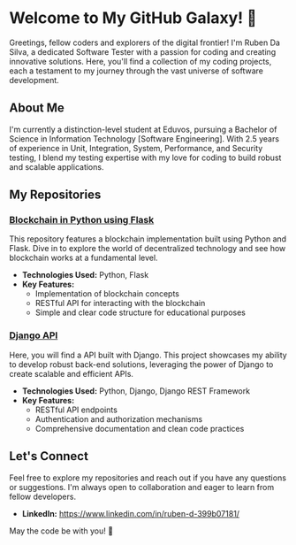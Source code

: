 # Welcome to My GitHub Galaxy! 🌌

Greetings, fellow coders and explorers of the digital frontier! I'm Ruben Da Silva, a dedicated Software Tester with a passion for coding and creating innovative solutions. Here, you'll find a collection of my coding projects, each a testament to my journey through the vast universe of software development.

## About Me

I'm currently a distinction-level student at Eduvos, pursuing a Bachelor of Science in Information Technology [Software Engineering]. With 2.5 years of experience in Unit, Integration, System, Performance, and Security testing, I blend my testing expertise with my love for coding to build robust and scalable applications.

## My Repositories

### [Blockchain in Python using Flask](https://github.com/CollectingMangos/MangoChain)

This repository features a blockchain implementation built using Python and Flask. Dive in to explore the world of decentralized technology and see how blockchain works at a fundamental level.

- **Technologies Used:** Python, Flask
- **Key Features:**
  - Implementation of blockchain concepts
  - RESTful API for interacting with the blockchain
  - Simple and clear code structure for educational purposes

### [Django API](https://github.com/CollectingMangos/Dj-Mango-API)

Here, you will find a API built with Django. This project showcases my ability to develop robust back-end solutions, leveraging the power of Django to create scalable and efficient APIs.

- **Technologies Used:** Python, Django, Django REST Framework
- **Key Features:**
  - RESTful API endpoints
  - Authentication and authorization mechanisms
  - Comprehensive documentation and clean code practices

## Let's Connect

Feel free to explore my repositories and reach out if you have any questions or suggestions. I'm always open to collaboration and eager to learn from fellow developers.

- **LinkedIn:** https://www.linkedin.com/in/ruben-d-399b07181/

May the code be with you! 🚀
